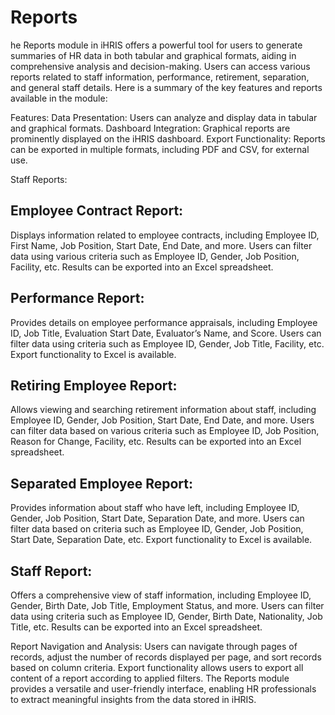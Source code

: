 # Reports
he Reports module in iHRIS offers a powerful tool for users to generate summaries of HR data in both tabular and graphical formats, aiding in comprehensive analysis and decision-making. Users can access various reports related to staff information, performance, retirement, separation, and general staff details. Here is a summary of the key features and reports available in the module:

Features:
Data Presentation: Users can analyze and display data in tabular and graphical formats.
Dashboard Integration: Graphical reports are prominently displayed on the iHRIS dashboard.
Export Functionality: Reports can be exported in multiple formats, including PDF and CSV, for external use.


Staff Reports:

## Employee Contract Report:
Displays information related to employee contracts, including Employee ID, First Name, Job Position, Start Date, End Date, and more.
Users can filter data using various criteria such as Employee ID, Gender, Job Position, Facility, etc.
Results can be exported into an Excel spreadsheet.

## Performance Report:
Provides details on employee performance appraisals, including Employee ID, Job Title, Evaluation Start Date, Evaluator’s Name, and Score.
Users can filter data using criteria such as Employee ID, Gender, Job Title, Facility, etc.
Export functionality to Excel is available.

## Retiring Employee Report:
Allows viewing and searching retirement information about staff, including Employee ID, Gender, Job Position, Start Date, End Date, and more.
Users can filter data based on various criteria such as Employee ID, Job Position, Reason for Change, Facility, etc.
Results can be exported into an Excel spreadsheet.

## Separated Employee Report:
Provides information about staff who have left, including Employee ID, Gender, Job Position, Start Date, Separation Date, and more.
Users can filter data based on criteria such as Employee ID, Gender, Job Position, Start Date, Separation Date, etc.
Export functionality to Excel is available.

## Staff Report:
Offers a comprehensive view of staff information, including Employee ID, Gender, Birth Date, Job Title, Employment Status, and more.
Users can filter data using criteria such as Employee ID, Gender, Birth Date, Nationality, Job Title, etc.
Results can be exported into an Excel spreadsheet.


Report Navigation and Analysis:
Users can navigate through pages of records, adjust the number of records displayed per page, and sort records based on column criteria.
Export functionality allows users to export all content of a report according to applied filters.
The Reports module provides a versatile and user-friendly interface, enabling HR professionals to extract meaningful insights from the data stored in iHRIS.